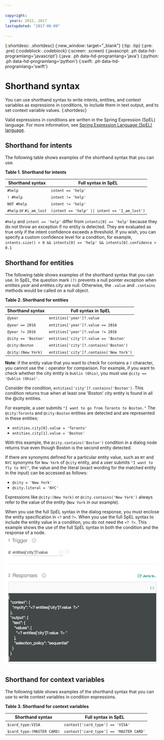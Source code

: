 ```yaml
---

copyright:
  years: 2015, 2017
lastupdated: "2017-06-09"

---
```


{:shortdesc: .shortdesc}
{:new_window: target="_blank"}
{:tip: .tip}
{:pre: .pre}
{:codeblock: .codeblock}
{:screen: .screen}
{:javascript: .ph data-hd-programlang='javascript'}
{:java: .ph data-hd-programlang='java'}
{:python: .ph data-hd-programlang='python'}
{:swift: .ph data-hd-programlang='swift'}

# Shorthand syntax

You can use shorthand syntax to write intents, entities, and context variables as expressions in conditions, to include them in text output, and to set context variable values.
{:shortdesc}

Valid expressions in conditions are written in the Spring Expression (SpEL) language. For more information, see <a target="_blank" href="http://docs.spring.io/spring/docs/current/spring-framework-reference/html/expressions.html" title="(Opens in a new tab or window)">Spring Expression Language (SpEL) language</a>.

## Shorthand for intents

The following table shows examples of the shorthand syntax that you can use.

**Table 1. Shorthand for intents**

| Shorthand syntax        | Full syntax in SpEL |
|-------------------------|---------------------|
| `#help`                 | `intent == 'help'`  |
| `! #help`               | `intent != 'help'`  |
| `NOT #help`             | `intent != 'help'`  |
| `#help` or `#i_am_lost` | <code>(intent == 'help' &#124;&#124; intent == 'I_am_lost')</code> |

`#help` and `intent == 'help'` differ from `intents[0] == 'help'` because they do not throw an exception if no entity is detected.  They are evaluated as true only if the intent confidence exceeds a threshold.  If you wish, you can specify a custom confidence level for a condition, for example, `intents.size() > 0 && intents[0] == 'help' && intents[0].confidence > 0.1`

## Shorthand for entities

The following table shows examples of the shorthand syntax that you can use. In SpEL, the question mark `(?)` prevents a null pointer exception when *entities.year* and *entities.city* are null. Otherwise, the `.value` and `.contains` methods would be called on a null object.

**Table 2. Shorthand for entities**

| Shorthand syntax    | Full syntax in SpEL                      |
|---------------------|------------------------------------------|
| `@year`             | `entities['year']?.value`                |
| `@year == 2016`     | `entities['year']?.value == 2016`        |
| `@year != 2016`     | `entities['year']?.value != 2016`        |
| `@city == 'Boston'` | `entities['city']?.value == 'Boston'`    |
| `@city:Boston`      | `entities['city']?.contains('Boston')`   |
| `@city:(New York)`  | `entities['city']?.contains('New York')` |

**Note**: if the entity value that you want to check for contains a `)` character, you cannot use the `:` operator for comparison.  For example, if you want to check whether the city entity is `Dublin (Ohio)`, you must use `@city == 'Dublin (Ohio)'`.

Consider the condition, `entities['city']?.contains('Boston')`. This condition returns true when at least one 'Boston' city entity is found in all the @city entities.

For example, a user submits `"I want to go from Toronto to Boston."` The `@city:Toronto` and `@city:Boston` entities are detected and are represented in these entities:

-   `entities.city[0].value = 'Toronto'`
-   `entities.city[1].value = 'Boston'`

With this example, the `@city.contains('Boston')` condition in a dialog node returns true even though Boston is the second entity detected.

If there are synonyms defined for a particular entity value, such as `NY` and `NYC` synonyms for `New York` of `@city` entity, and a user submits `"I want to fly to NYC"`, the value and the literal (exact wording for the matched entity in the input) can be accessed as follows:

-   `@city = 'New York'`
-   `@city.literal = 'NYC'`

Expressions like `@city:(New York)` or `@city.contains('New York')` always refer to the value of the entity (`New York` in our example).

When you use the full SpEL syntax in the dialog response, you must enclose the entity specification in `<?` and `?>`.  When you use the full SpEL syntax to include the entity value in a condition, you do not need the `<? ?>`.  This example shows the use of the full SpEL syntax in both the condition and the response of a node.
![Node showing full SpEL syntax usage](images/fullspel.png) 

[//]: # (You can specify a custom confidence level for a condition, for example, `@city && city.confidence > 0.7`.  The confidence of an entity is either 0 or 1 unless you have activated fuzzy matching of entities.)

## Shorthand for context variables

The following table shows examples of the shorthand syntax that you can use to write context variables in condition expressions.

**Table 3. Shorthand for context variables**

| Shorthand syntax           | Full syntax in SpEL                     |
|----------------------------|-----------------------------------------|
| `$card_type:VISA`          | `context['card_type'] == 'VISA'`        |
| `$card_type:(MASTER CARD)` | `context['card_type'] == 'MASTER CARD'` |

